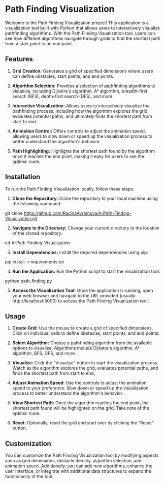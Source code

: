 # Path Finding Visualization
Welcome to the Path Finding Visualization project! This application is a visualization tool built with Python that allows users to interactively visualize pathfinding algorithms. With the Path Finding Visualization tool, users can see how different algorithms navigate through grids to find the shortest path from a start point to an end point.

## Features
1. **Grid Creation:** Generates a grid of specified dimensions where users can define obstacles, start points, and end points.

2. **Algorithm Selection:** Provides a selection of pathfinding algorithms to visualize, including Dijkstra's algorithm, A* algorithm, breadth-first search (BFS), depth-first search (DFS), and more.

3. **Interactive Visualization:** Allows users to interactively visualize the pathfinding process, including how the algorithm explores the grid, evaluates potential paths, and ultimately finds the shortest path from start to end.

4. **Animation Control:** Offers controls to adjust the animation speed, allowing users to slow down or speed up the visualization process to better understand the algorithm's behavior.

5. **Path Highlighting:** Highlights the shortest path found by the algorithm once it reaches the end point, making it easy for users to see the optimal route.

## Installation
To run the Path Finding Visualization locally, follow these steps:

1. **Clone the Repository:** Clone the repository to your local machine using the following command:

git clone https://github.com/RadinaAvramova/A-Path-Finding-Visualization.git

2. **Navigate to the Directory:** Change your current directory to the location of the cloned repository:

cd A-Path-Finding-Visualization

3. **Install Dependencies:** Install the required dependencies using pip:

pip install -r requirements.txt

4. **Run the Application:** Run the Python script to start the visualization tool:

python path_finding.py

5. **Access the Visualization Tool:** Once the application is running, open your web browser and navigate to the URL provided (usually http://localhost:5000) to access the Path Finding Visualization tool.

## Usage
1. **Create Grid:** Use the mouse to create a grid of specified dimensions. Click on individual cells to define obstacles, start points, and end points.

2. **Select Algorithm:** Choose a pathfinding algorithm from the available options to visualize. Algorithms include Dijkstra's algorithm, A* algorithm, BFS, DFS, and more.

3. **Visualize:** Click the "Visualize" button to start the visualization process. Watch as the algorithm explores the grid, evaluates potential paths, and finds the shortest path from start to end.

4. **Adjust Animation Speed:** Use the controls to adjust the animation speed to your preference. Slow down or speed up the visualization process to better understand the algorithm's behavior.

5. **View Shortest Path:** Once the algorithm reaches the end point, the shortest path found will be highlighted on the grid. Take note of the optimal route.

6. **Reset:** Optionally, reset the grid and start over by clicking the "Reset" button.

## Customization
You can customize the Path Finding Visualization tool by modifying aspects such as grid dimensions, obstacle density, algorithm selection, and animation speed. Additionally, you can add new algorithms, enhance the user interface, or integrate with additional data structures to expand the functionality of the tool.

